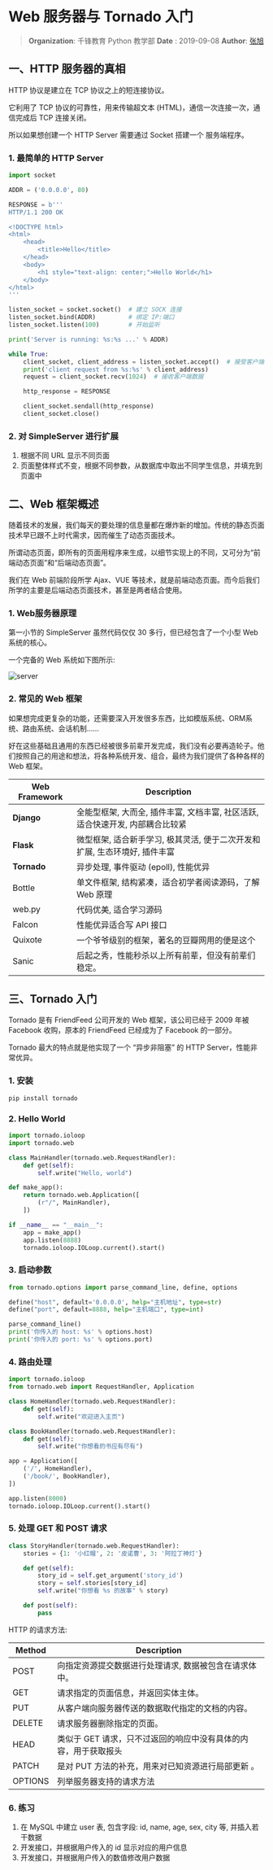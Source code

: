 # Web 服务器与 Tornado 入门

> **Organization**: 千锋教育 Python 教学部
> **Date** : 2019-09-08
> **Author**: [张旭](mailto:zhangxu@1000phone.com)


## 一、HTTP 服务器的真相

HTTP 协议是建立在 TCP 协议之上的短连接协议。

它利用了 TCP 协议的可靠性，用来传输超文本 (HTML)，通信一次连接一次，通信完成后 TCP 连接关闭。

所以如果想创建一个 HTTP Server 需要通过 Socket 搭建一个 服务端程序。

### 1. 最简单的 HTTP Server

```python
import socket

ADDR = ('0.0.0.0', 80)

RESPONSE = b'''
HTTP/1.1 200 OK

<!DOCTYPE html>
<html>
    <head>
        <title>Hello</title>
    </head>
    <body>
        <h1 style="text-align: center;">Hello World</h1>
    </body>
</html>
'''

listen_socket = socket.socket()  # 建立 SOCK 连接
listen_socket.bind(ADDR)         # 绑定 IP:端口
listen_socket.listen(100)        # 开始监听

print('Server is running: %s:%s ...' % ADDR)

while True:
    client_socket, client_address = listen_socket.accept()  # 接受客户端的连接
    print('client request from %s:%s' % client_address)
    request = client_socket.recv(1024)  # 接收客户端数据

    http_response = RESPONSE

    client_socket.sendall(http_response)
    client_socket.close()
```

### 2. 对 SimpleServer 进行扩展

1. 根据不同 URL 显示不同页面
2. 页面整体样式不变，根据不同参数，从数据库中取出不同学生信息，并填充到页面中

## 二、Web 框架概述

随着技术的发展，我们每天的要处理的信息量都在爆炸新的增加。传统的静态页面技术早已跟不上时代需求，因而催生了动态页面技术。

所谓动态页面，即所有的页面用程序来生成，以细节实现上的不同，又可分为“前端动态页面”和“后端动态页面”。

我们在 Web 前端阶段所学 Ajax、VUE 等技术，就是前端动态页面。而今后我们所学的主要是后端动态页面技术，甚至是两者结合使用。

### 1. Web服务器原理

第一小节的 SimpleServer 虽然代码仅仅 30 多行，但已经包含了一个小型 Web 系统的核心。

一个完备的 Web 系统如下图所示:

![server](./img/WebServer.png)

### 2. 常见的 Web 框架

如果想完成更复杂的功能，还需要深入开发很多东西，比如模版系统、ORM系统、路由系统、会话机制……

好在这些基础且通用的东西已经被很多前辈开发完成，我们没有必要再造轮子。他们按照自己的用途和想法，将各种系统开发、组合，最终为我们提供了各种各样的 Web 框架。

| Web Framework | Description                                                                    |
| ------------- | ------------------------------------------------------------------------------ |
| **Django**    | 全能型框架, 大而全, 插件丰富, 文档丰富, 社区活跃, 适合快速开发, 内部耦合比较紧 |
| **Flask**     | 微型框架, 适合新手学习, 极其灵活, 便于二次开发和扩展, 生态环境好, 插件丰富     |
| **Tornado**   | 异步处理, 事件驱动 (epoll), 性能优异                                           |
| Bottle        | 单文件框架, 结构紧凑，适合初学者阅读源码，了解 Web 原理                        |
| web.py        | 代码优美, 适合学习源码                                                         |
| Falcon        | 性能优异适合写 API 接口                                                        |
| Quixote       | 一个爷爷级别的框架，著名的豆瓣网用的便是这个                                   |
| Sanic         | 后起之秀，性能秒杀以上所有前辈，但没有前辈们稳定。                             |

## 三、Tornado 入门

Tornado 是有 FriendFeed 公司开发的 Web 框架，该公司已经于 2009 年被 Facebook 收购，原本的 FriendFeed 已经成为了 Facebook 的一部分。

Tornado 最大的特点就是他实现了一个 “异步非阻塞” 的 HTTP Server，性能非常优异。

### 1. 安装

```shell
pip install tornado
```

### 2. Hello World

```python
import tornado.ioloop
import tornado.web

class MainHandler(tornado.web.RequestHandler):
    def get(self):
        self.write("Hello, world")

def make_app():
    return tornado.web.Application([
        (r"/", MainHandler),
    ])

if __name__ == "__main__":
    app = make_app()
    app.listen(8888)
    tornado.ioloop.IOLoop.current().start()
```

### 3. 启动参数

```python
from tornado.options import parse_command_line, define, options

define("host", default='0.0.0.0', help="主机地址", type=str)
define("port", default=8888, help="主机端口", type=int)

parse_command_line()
print('你传入的 host: %s' % options.host)
print('你传入的 port: %s' % options.port)
```

### 4. 路由处理

```python
import tornado.ioloop
from tornado.web import RequestHandler, Application

class HomeHandler(tornado.web.RequestHandler):
    def get(self):
        self.write("欢迎进入主页")

class BookHandler(tornado.web.RequestHandler):
    def get(self):
        self.write("你想看的书应有尽有")

app = Application([
    ('/', HomeHandler),
    ('/book/', BookHandler),
])

app.listen(8000)
tornado.ioloop.IOLoop.current().start()
```

### 5. 处理 GET 和 POST 请求

```python
class StoryHandler(tornado.web.RequestHandler):
    stories = {1: '小红帽', 2: '皮诺曹', 3: '阿拉丁神灯'}

    def get(self):
        story_id = self.get_argument('story_id')
        story = self.stories[story_id]
        self.write("你想看 %s 的故事" % story)

    def post(self):
        pass
```

HTTP 的请求方法:

| Method  | Description                                                     |
| ------- | --------------------------------------------------------------- |
| POST    | 向指定资源提交数据进行处理请求, 数据被包含在请求体中。          |
| GET     | 请求指定的页面信息，并返回实体主体。                            |
| PUT     | 从客户端向服务器传送的数据取代指定的文档的内容。                |
| DELETE  | 请求服务器删除指定的页面。                                      |
| HEAD    | 类似于 GET 请求，只不过返回的响应中没有具体的内容，用于获取报头 |
| PATCH   | 是对 PUT 方法的补充，用来对已知资源进行局部更新 。              |
| OPTIONS | 列举服务器支持的请求方法                                        |


### 6. 练习

1. 在 MySQL 中建立 user 表, 包含字段: id, name, age, sex, city 等, 并插入若干数据
2. 开发接口，并根据用户传入的 id 显示对应的用户信息
3. 开发接口，并根据用户传入的数值修改用户数据
